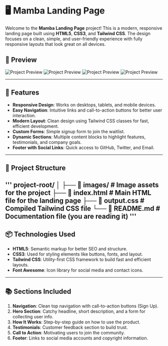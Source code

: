# 🖥️ Mamba Landing Page

Welcome to the **Mamba Landing Page** project! This is a modern, responsive landing page built using **HTML5**, **CSS3**, and **Tailwind CSS**. The design focuses on a clean, simple, and user-friendly experience with fully responsive layouts that look great on all devices. 

## 📸 Preview

![Project Preview]()
![Project Preview]()
![Project Preview]()
![Project Preview]()

---

## 🚀 Features

- **Responsive Design**: Works on desktops, tablets, and mobile devices.  
- **Easy Navigation**: Intuitive links and call-to-action buttons for better user interaction.  
- **Modern Layout**: Clean design using Tailwind CSS classes for fast, efficient development.  
- **Custom Forms**: Simple signup form to join the waitlist.  
- **Dynamic Sections**: Multiple content blocks to highlight features, testimonials, and company goals.  
- **Footer with Social Links**: Quick access to GitHub, Twitter, and Email.  

---

## 📂 Project Structure
'''
project-root/
│
├── 📁 images/             # Image assets for the project
├── 📄 index.html          # Main HTML file for the landing page
├── 📄 output.css          # Compiled Tailwind CSS file
└── 📄 README.md           # Documentation file (you are reading it)
'''
---

## 📦 Technologies Used

- **HTML5**: Semantic markup for better SEO and structure.  
- **CSS3**: Used for styling elements like buttons, fonts, and layout.  
- **Tailwind CSS**: Utility-first CSS framework to build fast and efficient layouts.  
- **Font Awesome**: Icon library for social media and contact icons.  

---

## 📚 Sections Included

1. **Navigation**: Clean top navigation with call-to-action buttons (Sign Up).  
2. **Hero Section**: Catchy headline, short description, and a form for collecting user info.  
3. **How It Works**: Step-by-step guide on how to use the product.  
4. **Testimonials**: Customer feedback section to build trust.  
5. **Call to Action**: Motivating users to join the community.  
6. **Footer**: Links to social media accounts and copyright information.  
